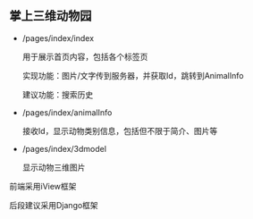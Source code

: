 ## 掌上三维动物园

* /pages/index/index

  用于展示首页内容，包括各个标签页

  实现功能：图片/文字传到服务器，并获取Id，跳转到AnimalInfo

  建议功能：搜索历史

* /pages/index/animalInfo

  接收Id，显示动物类别信息，包括但不限于简介、图片等
  
* /pages/index/3dmodel

  显示动物三维图片

前端采用iView框架

后段建议采用Django框架
